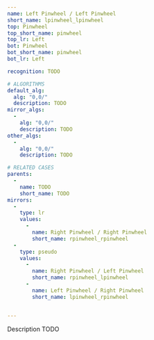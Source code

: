 ```yaml
---
name: Left Pinwheel / Left Pinwheel
short_name: lpinwheel_lpinwheel
top: Pinwheel
top_short_name: pinwheel
top_lr: Left
bot: Pinwheel
bot_short_name: pinwheel
bot_lr: Left

recognition: TODO

# ALGORITHMS
default_alg:
  alg: "0,0/"
  description: TODO
mirror_algs:
  -
    alg: "0,0/"
    description: TODO
other_algs:
  -
    alg: "0,0/"
    description: TODO

# RELATED CASES
parents:
  -
    name: TODO
    short_name: TODO
mirrors:
  -
    type: lr
    values: 
      -
        name: Right Pinwheel / Right Pinwheel
        short_name: rpinwheel_rpinwheel
  -
    type: pseudo
    values: 
      -
        name: Right Pinwheel / Left Pinwheel
        short_name: rpinwheel_lpinwheel
      -
        name: Left Pinwheel / Right Pinwheel
        short_name: lpinwheel_rpinwheel


---
```


Description TODO

